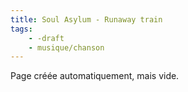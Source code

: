 ```yaml
---
title: Soul Asylum - Runaway train
tags:
    - -draft
    - musique/chanson
---
```


Page créée automatiquement, mais vide.

